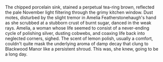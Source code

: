 The chipped porcelain sink, stained a perpetual tea-ring brown, reflected the pale November light filtering through the grimy kitchen window.  Dust motes, disturbed by the slight tremor in Amelia Featherstonehaugh's hand as she scrubbed at a stubborn crust of burnt sugar, danced in the weak rays.  Amelia, a woman whose life seemed to consist of a never-ending cycle of polishing silver, dusting cobwebs, and coaxing life back into neglected corners, sighed. The scent of lemon polish, usually a comfort, couldn't quite mask the underlying aroma of damp decay that clung to Blackwood Manor like a persistent shroud.  This was, she knew, going to be a long day.
